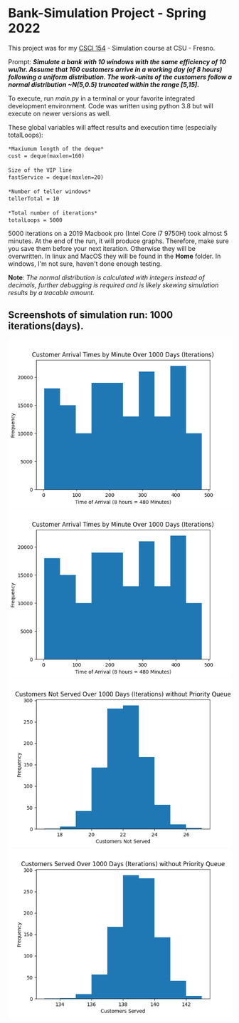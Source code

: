 # Bank-Simulation Project - Spring 2022
This project was for my [CSCI 154](https://www.fresnostate.edu/catalog/courses-by-department/computer-science/#csci154) - Simulation course at CSU - Fresno.

Prompt:
***Simulate a bank with 10 windows with the same efficiency of 10 wu/hr. Assume that 160 customers arrive in a working day (of 8 hours) following a uniform distribution. The work-units of the customers follow a normal distribution ~N(5,0.5) truncated within the range [5,15].***

To execute, run *main.py* in a terminal or your favorite integrated development environment. Code was written using python 3.8 but will execute on newer versions as well.

These global variables will affect results and execution time (especially totalLoops):
```
*Maxiumum length of the deque*
cust = deque(maxlen=160)

Size of the VIP line
fastService = deque(maxlen=20)

*Number of teller windows*
tellerTotal = 10

*Total number of iterations*
totalLoops = 5000
```

5000 iterations on a 2019 Macbook pro (Intel Core i7 9750H) took almost 5 minutes. At the end of the run, it will produce graphs. Therefore, make sure you save them before your next iteration. Otherwise they will be overwritten. In linux and MacOS they will be found in the **Home** folder. In windows, I'm not sure, haven't done enough testing. 

**Note**: *The normal distribution is calculated with integers instead of decimals, further debugging is required and is likely skewing simulation results by a tracable amount.*

## Screenshots of simulation run: 1000 iterations(days).
![Customer Arrival Times](https://github.com/romevang/Bank-Simulation/blob/main/Screenshots/1000%20days/Customer%20Arrival%20Times%20by%20Minute%20Over%201000%20Days%20(Iterations).png?raw=true)
![Wait Times](https://github.com/romevang/Bank-Simulation/blob/main/Screenshots/1000%20days/Customer%20Arrival%20Times%20by%20Minute%20Over%201000%20Days%20(Iterations).png?raw=true)
![Customers Not Served](https://github.com/romevang/Bank-Simulation/blob/af22d026c377fde1306b72c469f5422c3af19f54/Screenshots/1000%20days/Customers%20Not%20Served%20Over%201000%20Days%20(Iterations)%20without%20Priority%20Queue.png?raw=true)
![Customers Served](https://github.com/romevang/Bank-Simulation/blob/af22d026c377fde1306b72c469f5422c3af19f54/Screenshots/1000%20days/Customers%20Served%20Over%201000%20Days%20(Iterations)%20without%20Priority%20Queue.png?raw=true)
